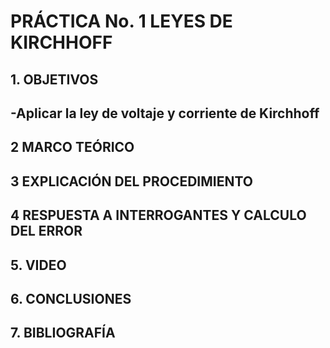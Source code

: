 # PRÁCTICA No. 1 LEYES DE  KIRCHHOFF
## 1. OBJETIVOS 
-Aplicar la ley de voltaje y corriente de Kirchhoff
-
## 2 MARCO TEÓRICO


## 3 EXPLICACIÓN DEL PROCEDIMIENTO

## 4 RESPUESTA A INTERROGANTES Y CALCULO DEL ERROR

## 5. VIDEO

## 6. CONCLUSIONES

## 7. BIBLIOGRAFÍA

















 
